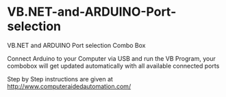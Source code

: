 # VB.NET-and-ARDUINO-Port-selection
VB.NET and ARDUINO Port selection Combo Box

Connect Arduino to your Computer via USB and run the VB Program, your combobox will get updated automatically with all available connected ports 

Step by Step instructions are given at http://www.computeraidedautomation.com/

